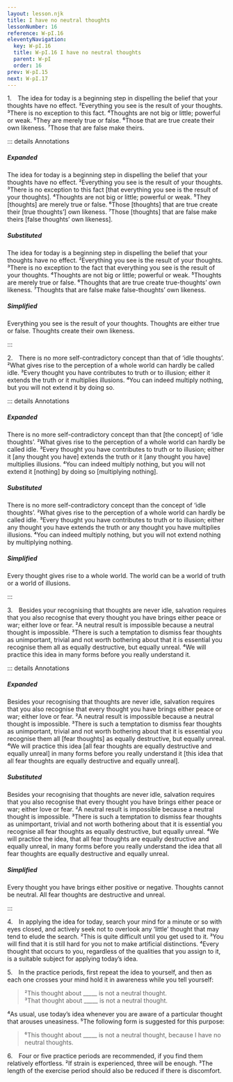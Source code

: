 ```yaml
---
layout: lesson.njk
title: I have no neutral thoughts
lessonNumber: 16
reference: W-pI.16
eleventyNavigation:
  key: W-pI.16
  title: W-pI.16 I have no neutral thoughts
  parent: W-pI
  order: 16
prev: W-pI.15
next: W-pI.17
---
```


1. The idea for today is a beginning step in dispelling the belief that your thoughts have no effect. 
²Everything you see is the result of your thoughts. 
³There is no exception to this fact. 
⁴Thoughts are not big or little; powerful or weak. 
⁵They are merely true or false. 
⁶Those that are true create their own likeness. 
⁷Those that are false make theirs.

::: details Annotations

##### Expanded

The idea for today is a beginning step in dispelling the belief that your thoughts have no effect. 
²Everything you see is the result of your thoughts. 
³There is no exception to this fact [that everything you see is the result of your thoughts]. 
⁴Thoughts are not big or little; powerful or weak. 
⁵They [thoughts] are merely true or false. 
⁶Those [thoughts] that are true create their [true thoughts’] own likeness. 
⁷Those [thoughts] that are false make theirs [false thoughts’ own likeness].

##### Substituted

The idea for today is a beginning step in dispelling the belief that your thoughts have no effect. 
²Everything you see is the result of your thoughts. 
³There is no exception to the fact that everything you see is the result of your thoughts. 
⁴Thoughts are not big or little; powerful or weak. 
⁵Thoughts are merely true or false. 
⁶Thoughts that are true create true-thoughts’ own likeness. 
⁷Thoughts that are false make false-thoughts’ own likeness.

##### Simplified

Everything you see is the result of your thoughts. 
Thoughts are either true or false.
Thoughts create their own likeness.

:::

2. There is no more self-contradictory concept than that of ‘idle thoughts’. 
²What gives rise to the perception of a whole world can hardly be called idle. 
³Every thought you have contributes to truth or to illusion; either it extends the truth or it multiplies illusions. 
⁴You can indeed multiply nothing, but you will not extend it by doing so.

::: details Annotations

##### Expanded

There is no more self-contradictory concept than that [the concept] of ‘idle thoughts’. 
²What gives rise to the perception of a whole world can hardly be called idle. 
³Every thought you have contributes to truth or to illusion; either it [any thought you have] extends the truth or it [any thought you have] multiplies illusions. 
⁴You can indeed multiply nothing, but you will not extend it [nothing] by doing so [multiplying nothing].

##### Substituted

There is no more self-contradictory concept than the concept of ‘idle thoughts’. 
²What gives rise to the perception of a whole world can hardly be called idle. 
³Every thought you have contributes to truth or to illusion; either any thought you have extends the truth or any thought you have multiplies illusions. 
⁴You can indeed multiply nothing, but you will not extend nothing by multiplying nothing.

##### Simplified

Every thought gives rise to a whole world. 
The world can be a world of truth or a world of illusions.

:::

3. Besides your recognising that thoughts are never idle, salvation requires that you also recognise that every thought you have brings either peace or war; either love or fear. 
²A neutral result is impossible because a neutral thought is impossible. 
³There is such a temptation to dismiss fear thoughts as unimportant, trivial and not worth bothering about that it is essential you recognise them all as equally destructive, but equally unreal. 
⁴We will practice this idea in many forms before you really understand it.

::: details Annotations

##### Expanded

Besides your recognising that thoughts are never idle, salvation requires that you also recognise that every thought you have brings either peace or war; either love or fear. 
²A neutral result is impossible because a neutral thought is impossible. 
³There is such a temptation to dismiss fear thoughts as unimportant, trivial and not worth bothering about that it is essential you recognise them all [fear thoughts] as equally destructive, but equally unreal. 
⁴We will practice this idea [all fear thoughts are equally destructive and equally unreal] in many forms before you really understand it [this idea that all fear thoughts are equally destructive and equally unreal].

##### Substituted

Besides your recognising that thoughts are never idle, salvation requires that you also recognise that every thought you have brings either peace or war; either love or fear. 
²A neutral result is impossible because a neutral thought is impossible. 
³There is such a temptation to dismiss fear thoughts as unimportant, trivial and not worth bothering about that it is essential you recognise all fear thoughts as equally destructive, but equally unreal. 
⁴We will practice the idea, that all fear thoughts are equally destructive and equally unreal, in many forms before you really understand the idea that all fear thoughts are equally destructive and equally unreal.

##### Simplified

Every thought you have brings either positive or negative. 
Thoughts cannot be neutral. 
All fear thoughts are destructive and unreal.

:::

4. In applying the idea for today, search your mind for a minute or so with eyes closed, and actively seek not to overlook any ‘little’ thought that may tend to elude the search. 
²This is quite difficult until you get used to it. 
³You will find that it is still hard for you not to make artificial distinctions. 
⁴Every thought that occurs to you, regardless of the qualities that you assign to it, is a suitable subject for applying today’s idea.

5. In the practice periods, first repeat the idea to yourself, and then as each one crosses your mind hold it in awareness while you tell yourself:

>²This thought about _____ is not a neutral thought.  
³That thought about _____ is not a neutral thought.

⁴As usual, use today’s idea whenever you are aware of a particular thought that arouses uneasiness. 
⁵The following form is suggested for this purpose:

>⁶This thought about _____ is not a neutral thought, because I have no neutral thoughts.

6. Four or five practice periods are recommended, if you find them relatively effortless. 
²If strain is experienced, three will be enough. 
³The length of the exercise period should also be reduced if there is discomfort.
